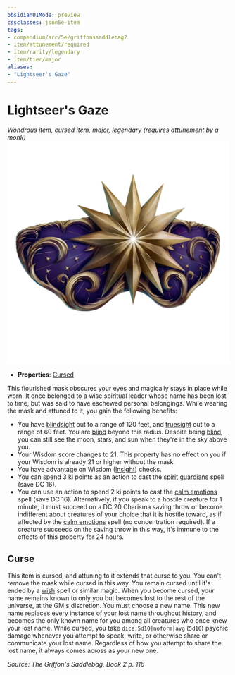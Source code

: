 ```yaml
---
obsidianUIMode: preview
cssclasses: json5e-item
tags:
- compendium/src/5e/griffonssaddlebag2
- item/attunement/required
- item/rarity/legendary
- item/tier/major
aliases: 
- "Lightseer's Gaze"
---
```

# Lightseer's Gaze
*Wondrous item, cursed item, major, legendary (requires attunement by a monk)*  
![](https://raw.githubusercontent.com/TheGiddyLimit/homebrew-img/main/img/GriffonsSaddlebag2/Items/Lightseers-Gaze.webp#right)  

- **Properties**: [Cursed](/compendium/rules/item-properties.md#Cursed%20Items)

This flourished mask obscures your eyes and magically stays in place while worn. It once belonged to a wise spiritual leader whose name has been lost to time, but was said to have eschewed personal belongings. While wearing the mask and attuned to it, you gain the following benefits:

- You have [blindsight](/compendium/rules/senses.md#Blindsight) out to a range of 120 feet, and [truesight](/compendium/rules/senses.md#Truesight) out to a range of 60 feet. You are [blind](/compendium/rules/conditions.md#Blinded) beyond this radius. Despite being [blind](/compendium/rules/conditions.md#Blinded), you can still see the moon, stars, and sun when they're in the sky above you.  
- Your Wisdom score changes to 21. This property has no effect on you if your Wisdom is already 21 or higher without the mask.  
- You have advantage on Wisdom ([Insight](/compendium/rules/skills.md#Insight)) checks.  
- You can spend 3 ki points as an action to cast the [spirit guardians](compendium/spells/spirit-guardians.md) spell (save DC 16).  
- You can use an action to spend 2 ki points to cast the [calm emotions](compendium/spells/calm-emotions.md) spell (save DC 16). Alternatively, if you speak to a hostile creature for 1 minute, it must succeed on a DC 20 Charisma saving throw or become indifferent about creatures of your choice that it is hostile toward, as if affected by the [calm emotions](compendium/spells/calm-emotions.md) spell (no concentration required). If a creature succeeds on the saving throw in this way, it's immune to the effects of this property for 24 hours.  

## Curse

This item is cursed, and attuning to it extends that curse to you. You can't remove the mask while cursed in this way. You remain cursed until it's ended by a [wish](compendium/spells/wish.md) spell or similar magic. When you become cursed, your name remains known to only you but becomes lost to the rest of the universe, at the GM's discretion. You must choose a new name. This new name replaces every instance of your lost name throughout history, and becomes the only known name for you among all creatures who once knew your lost name. While cursed, you take `dice:5d10|noform|avg` (`5d10`) psychic damage whenever you attempt to speak, write, or otherwise share or communicate your lost name. Regardless of how you attempt to share the lost name, it always comes across as your new one.

*Source: The Griffon's Saddlebag, Book 2 p. 116*